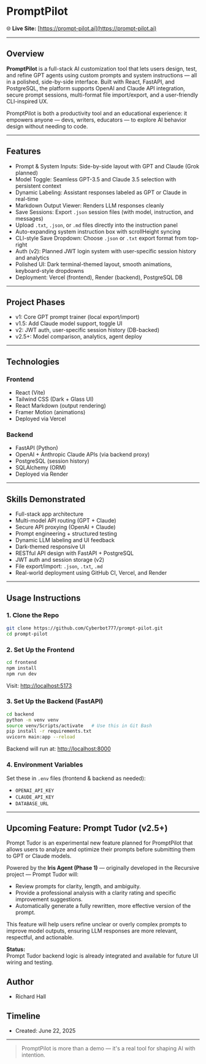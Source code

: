 # PromptPilot

🌐 **Live Site:** [https://prompt-pilot.ai](https://prompt-pilot.ai)

---

## Overview

**PromptPilot** is a full-stack AI customization tool that lets users design, test, and refine GPT agents using custom prompts and system instructions — all in a polished, side-by-side interface. Built with React, FastAPI, and PostgreSQL, the platform supports OpenAI and Claude API integration, secure prompt sessions, multi-format file import/export, and a user-friendly CLI-inspired UX.

PromptPilot is both a productivity tool and an educational experience: it empowers anyone — devs, writers, educators — to explore AI behavior design without needing to code.

---

## Features

- Prompt & System Inputs: Side-by-side layout with GPT and Claude (Grok planned)
- Model Toggle: Seamless GPT-3.5 and Claude 3.5 selection with persistent context
- Dynamic Labeling: Assistant responses labeled as GPT or Claude in real-time
- Markdown Output Viewer: Renders LLM responses cleanly
- Save Sessions: Export `.json` session files (with model, instruction, and messages)
- Upload `.txt`, `.json`, or `.md` files directly into the instruction panel
- Auto-expanding system instruction box with scrollHeight syncing
- CLI-style Save Dropdown: Choose `.json` or `.txt` export format from top-right
- Auth (v2): Planned JWT login system with user-specific session history and analytics
- Polished UI: Dark terminal-themed layout, smooth animations, keyboard-style dropdowns
- Deployment: Vercel (frontend), Render (backend), PostgreSQL DB

---

## Project Phases

- v1: Core GPT prompt trainer (local export/import)
- v1.5: Add Claude model support, toggle UI
- v2: JWT auth, user-specific session history (DB-backed)
- v2.5+: Model comparison, analytics, agent deploy

---

## Technologies

### Frontend
- React (Vite)
- Tailwind CSS (Dark + Glass UI)
- React Markdown (output rendering)
- Framer Motion (animations)
- Deployed via Vercel

### Backend
- FastAPI (Python)
- OpenAI + Anthropic Claude APIs (via backend proxy)
- PostgreSQL (session history)
- SQLAlchemy (ORM)
- Deployed via Render

---

## Skills Demonstrated

- Full-stack app architecture
- Multi-model API routing (GPT + Claude)
- Secure API proxying (OpenAI + Claude)
- Prompt engineering + structured testing
- Dynamic LLM labeling and UI feedback
- Dark-themed responsive UI
- RESTful API design with FastAPI + PostgreSQL
- JWT auth and session storage (v2)
- File export/import: `.json`, `.txt`, `.md`
- Real-world deployment using GitHub CI, Vercel, and Render

---

## Usage Instructions

### 1. Clone the Repo

```bash
git clone https://github.com/Cyberbot777/prompt-pilot.git
cd prompt-pilot
```

### 2. Set Up the Frontend

```bash
cd frontend
npm install
npm run dev
```

Visit: [http://localhost:5173](http://localhost:5173)

### 3. Set Up the Backend (FastAPI)

```bash
cd backend
python -m venv venv
source venv/Scripts/activate   # Use this in Git Bash
pip install -r requirements.txt
uvicorn main:app --reload
```

Backend will run at: [http://localhost:8000](http://localhost:8000)

### 4. Environment Variables

Set these in `.env` files (frontend & backend as needed):

- `OPENAI_API_KEY`
- `CLAUDE_API_KEY`
- `DATABASE_URL`

---

## Upcoming Feature: Prompt Tudor (v2.5+)

Prompt Tudor is an experimental new feature planned for PromptPilot that allows users to analyze and optimize their prompts before submitting them to GPT or Claude models.

Powered by the **Iris Agent (Phase 1)** — originally developed in the Recursive project — Prompt Tudor will:
- Review prompts for clarity, length, and ambiguity.
- Provide a professional analysis with a clarity rating and specific improvement suggestions.
- Automatically generate a fully rewritten, more effective version of the prompt.

This feature will help users refine unclear or overly complex prompts to improve model outputs, ensuring LLM responses are more relevant, respectful, and actionable.

**Status:**  
Prompt Tudor backend logic is already integrated and available for future UI wiring and testing.


## Author

- Richard Hall

## Timeline

- Created: June 22, 2025  

---

> PromptPilot is more than a demo — it's a real tool for shaping AI with intention.